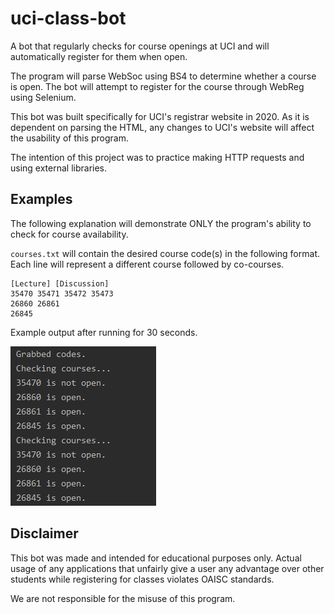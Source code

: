 # uci-class-bot
A bot that regularly checks for course openings at UCI and will automatically register for them when open.  

The program will parse WebSoc using BS4 to determine whether a course is open. The bot will attempt to register for the course through WebReg using Selenium. 

This bot was built specifically for UCI's registrar website in 2020. As it is dependent on parsing the HTML, any changes to UCI's website will affect the usability of this program.

The intention of this project was to practice making HTTP requests and using external libraries.

## Examples

The following explanation will demonstrate ONLY the program's ability to check for course availability.

`courses.txt` will contain the desired course code(s) in the following format. Each line will represent a different course followed by co-courses.
```
[Lecture] [Discussion]
35470 35471 35472 35473
26860 26861
26845
```

Example output after running for 30 seconds.

![Screenshot](images/example.png)

## Disclaimer
This bot was made and intended for educational purposes only. Actual usage of any applications that unfairly give a user any advantage over other students while registering for classes violates OAISC standards.  

We are not responsible for the misuse of this program.
